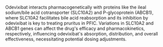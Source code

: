 Odevixibat interacts pharmacogenetically with proteins like the ileal sodium/bile acid cotransporter (SLC10A2) and P-glycoprotein (ABCB1), where SLC10A2 facilitates bile acid reabsorption and its inhibition by odevixibat is key to treating pruritus in PFIC. Variations in SLC10A2 and ABCB1 genes can affect the drug's efficacy and pharmacokinetics, respectively, influencing odevixibat's absorption, distribution, and overall effectiveness, necessitating potential dosing adjustments.